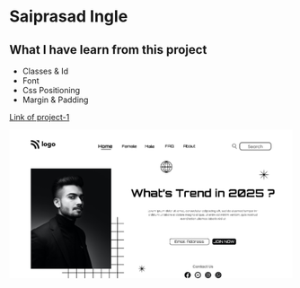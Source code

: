# Saiprasad Ingle

## What I have learn from this project 

- Classes & Id
- Font
- Css Positioning
- Margin & Padding

[Link of project-1](https://guileless-youtiao-a6c9d6.netlify.app)

![Live demo of Project-1](thumbnail.png)